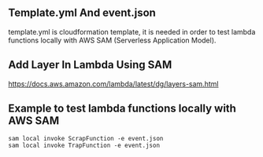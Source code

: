 ## Template.yml And event.json

template.yml is cloudformation template, it is needed in order to test lambda functions locally with AWS SAM (Serverless Application Model).


## Add Layer In Lambda Using SAM
https://docs.aws.amazon.com/lambda/latest/dg/layers-sam.html

## Example to test lambda functions locally with AWS SAM
```
sam local invoke ScrapFunction -e event.json
sam local invoke TrapFunction -e event.json
```
